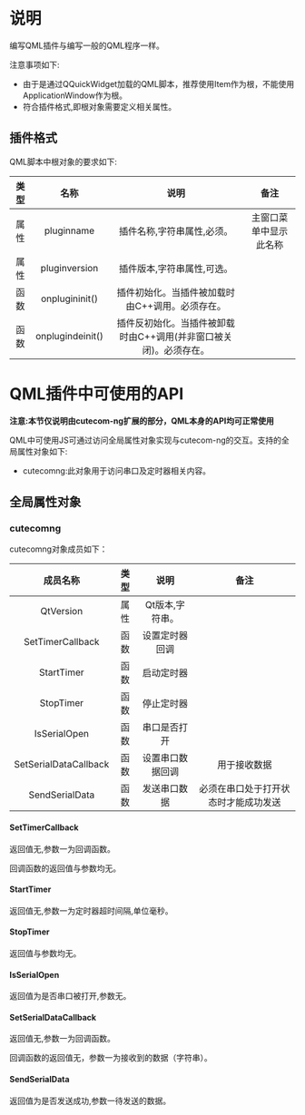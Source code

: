 # 说明

编写QML插件与编写一般的QML程序一样。

注意事项如下:

- 由于是通过QQuickWidget加载的QML脚本，推荐使用Item作为根，不能使用ApplicationWindow作为根。
- 符合插件格式,即根对象需要定义相关属性。

## 插件格式

QML脚本中根对象的要求如下:

| 类型 |       名称       |                             说明                             |          备注          |
| :--: | :--------------: | :----------------------------------------------------------: | :--------------------: |
| 属性 |    pluginname    |                  插件名称,字符串属性,必须。                  | 主窗口菜单中显示此名称 |
| 属性 |  pluginversion   |                  插件版本,字符串属性,可选。                  |                        |
| 函数 |  onplugininit()  |       插件初始化。当插件被加载时由C++调用。必须存在。        |                        |
| 函数 | onplugindeinit() | 插件反初始化。当插件被卸载时由C++调用(并非窗口被关闭)。必须存在。 |                        |



# QML插件中可使用的API

**注意:本节仅说明由cutecom-ng扩展的部分，QML本身的API均可正常使用**

QML中可使用JS可通过访问全局属性对象实现与cutecom-ng的交互。支持的全局属性对象如下:

- cutecomng:此对象用于访问串口及定时器相关内容。

## 全局属性对象

### cutecomng

cutecomng对象成员如下：

|       成员名称        | 类型 |       说明       |                 备注                 |
| :-------------------: | :--: | :--------------: | :----------------------------------: |
|       QtVersion       | 属性 | Qt版本,字符串。  |                                      |
|   SetTimerCallback    | 函数 |  设置定时器回调  |                                      |
|      StartTimer       | 函数 |    启动定时器    |                                      |
|       StopTimer       | 函数 |    停止定时器    |                                      |
|     IsSerialOpen      | 函数 |   串口是否打开   |                                      |
| SetSerialDataCallback | 函数 | 设置串口数据回调 |             用于接收数据             |
|    SendSerialData     | 函数 |   发送串口数据   | 必须在串口处于打开状态时才能成功发送 |

#### SetTimerCallback

返回值无,参数一为回调函数。

回调函数的返回值与参数均无。

#### StartTimer

返回值无,参数一为定时器超时间隔,单位毫秒。

#### StopTimer

返回值与参数均无。

#### IsSerialOpen

返回值为是否串口被打开,参数无。

#### SetSerialDataCallback

返回值无,参数一为回调函数。

回调函数的返回值无，参数一为接收到的数据（字符串）。

#### SendSerialData

返回值为是否发送成功,参数一待发送的数据。